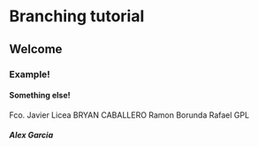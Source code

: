 # Branching tutorial
## Welcome


### Example!

#### Something else!



Fco. Javier Licea
BRYAN CABALLERO
Ramon Borunda
Rafael GPL
##### Alex Garcia
